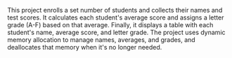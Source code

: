 This project enrolls a set number of students and collects their names and test scores. It calculates each student's average score and assigns a letter grade (A-F) based on that average. Finally, it displays a table with each student's name, average score, and letter grade. The project uses dynamic memory allocation to manage names, averages, and grades, and deallocates that memory when it's no longer needed.
